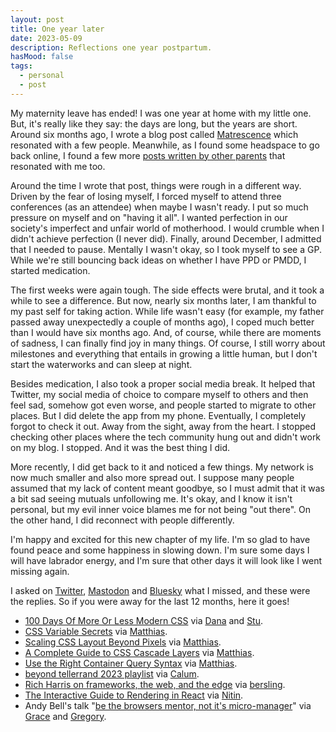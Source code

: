 ```yaml
---
layout: post
title: One year later
date: 2023-05-09
description: Reflections one year postpartum.
hasMood: false
tags: 
  - personal
  - post
---	
```


My maternity leave has ended! I was one year at home with my little one. But, it's really like they say: the days are long, but the years are short. Around six months ago, I wrote a blog post called [Matrescence](https://ohhelloana.blog/mastrescence/) which resonated with a few people. Meanwhile, as I found some headspace to go back online, I found a few more [posts written by other parents](https://rachsmith.com/the-inevitable-menty-b/) that resonated with me too.

Around the time I wrote that post, things were rough in a different way. Driven by the fear of losing myself, I forced myself to attend three conferences (as an attendee) when maybe I wasn't ready. I put so much pressure on myself and on "having it all". I wanted perfection in our society's imperfect and unfair world of motherhood. I would crumble when I didn't achieve perfection (I never did). Finally, around December, I admitted that I needed to pause. Mentally I wasn't okay, so I took myself to see a GP. While we're still bouncing back ideas on whether I have PPD or PMDD, I started medication.

The first weeks were again tough. The side effects were brutal, and it took a while to see a difference. But now, nearly six months later, I am thankful to my past self for taking action. While life wasn't easy (for example, my father passed away unexpectedly a couple of months ago), I coped much better than I would have six months ago. And, of course, while there are moments of sadness, I can finally find joy in many things. Of course, I still worry about milestones and everything that entails in growing a little human, but I don't start the waterworks and can sleep at night.

Besides medication, I also took a proper social media break. It helped that Twitter, my social media of choice to compare myself to others and then feel sad, somehow got even worse, and people started to migrate to other places. But I did delete the app from my phone. Eventually, I completely forgot to check it out. Away from the sight, away from the heart. I stopped checking other places where the tech community hung out and didn't work on my blog. I stopped. And it was the best thing I did. 

More recently, I did get back to it and noticed a few things. My network is now much smaller and also more spread out. I suppose many people assumed that my lack of content meant goodbye, so I must admit that it was a bit sad seeing mutuals unfollowing me. It's okay, and I know it isn't personal, but my evil inner voice blames me for not being "out there". On the other hand, I did reconnect with people differently.

I'm happy and excited for this new chapter of my life. I'm so glad to have found peace and some happiness in slowing down. I'm sure some days I will have labrador energy, and I'm sure that other days it will look like I went missing again.

I asked on [Twitter](https://twitter.com/ohhelloana/status/1651834949203378178), [Mastodon](https://mastodon.social/@ohhelloana/110275004846390330) and [Bluesky](https://staging.bsky.app/profile/ohhelloana.blog/post/3jufy3vw5gj2o) what I missed, and these were the replies. So if you were away for the last 12 months, here it goes!

* [100 Days Of More Or Less Modern CSS](https://www.matuzo.at/blog/2022/100-days-of-more-or-less-modern-css/) via [Dana](https://danabyerly-junkdrawer.website/) and [Stu](https://buttondown.email/sturobson).
* [CSS Variable Secrets](https://www.youtube.com/watch?v=ZuZizqDF4q8) via [Matthias](https://matthiasott.com/).
* [Scaling CSS Layout Beyond Pixels](https://www.youtube.com/watch?v=8slZJrTK3nE) via [Matthias](https://matthiasott.com/).
* [A Complete Guide to CSS Cascade Layers](https://css-tricks.com/css-cascade-layers/) via [Matthias](https://matthiasott.com/).
* [Use the Right Container Query Syntax](https://www.oddbird.net/2022/08/18/cq-syntax/) via [Matthias](https://matthiasott.com/).
* [beyond tellerrand 2023 playlist](https://www.youtube.com/playlist?list=PL8ZzmQWppBBv7I3d0lYfGze6avk6NdurI) via [Calum](https://calumryan.com).
* [Rich Harris on frameworks, the web, and the edge](https://www.youtube.com/watch?app=desktop&v=uXCipjbcQfM) via [bersling](https://mastodon.social/@bersling@techhub.social).
* [The Interactive Guide to Rendering in React](https://ui.dev/why-react-renders) via [Nitin](https://github.com/nitin42).
* Andy Bell's talk "[be the browsers mentor, not it's micro-manager](https://andy-bell.co.uk/be-the-browsers-mentor-not-its-micromanager/)" via [Grace](https://fedmentor.dev/) and [Gregory](https://gregoryhammond.ca/).







